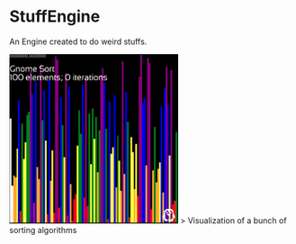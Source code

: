 # StuffEngine

An Engine created to do weird stuffs.


<img src="publish/all_in_one.gif" width="300" alt="Sorts Visualization">
> Visualization of a bunch of sorting algorithms